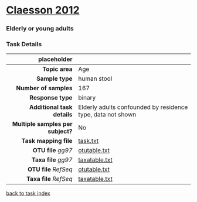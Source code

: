 # [Claesson 2012]( ../docs/claesson.html )
### Elderly or young adults

### Task Details
| placeholder               |                                                             |
| ------------------------: |-----------------------------------------------------------|
| **Topic area**                | Age                                                |
| **Sample type**               | human stool                                         |
| **Number of samples**         | 167                                         |
| **Response type**             | binary                                           |
| **Additional task details**   | Elderly adults confounded by residence type, data not shown                                  |
| **Multiple samples per subject?** | No |
| **Task mapping file**         | [task.txt](../datasets/claesson/task.txt)                                 |
| **OTU file** *gg97*           | [otutable.txt](../datasets/claesson/gg/otutable.txt)                             |
| **Taxa file** *gg97*          | [taxatable.txt](../datasets/claesson/gg/taxatable.txt)                          |
| **OTU file** *RefSeq*         | [otutable.txt](../datasets/claesson/refseq/otutable.txt)                    |
| **Taxa file** *RefSeq*        | [taxatable.txt](../datasets/claesson/refseq/taxatable.txt)                  |


[back to task index](../README.md)
